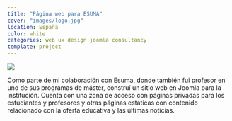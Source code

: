 ```yaml
---
title: "Página web para ESUMA"
cover: "images/logo.jpg"
location: España
color: white
categories: web ux design joomla consultancy
template: project
---
```


![](/work/esuma/images/1.png)

Como parte de mi colaboración con Esuma, donde también fui profesor en uno de sus programas de máster, construí un sitio web en Joomla para la institución. Cuenta con una zona de acceso con páginas privadas para los estudiantes y profesores y otras páginas estáticas con contenido relacionado con la oferta educativa y las últimas noticias.

